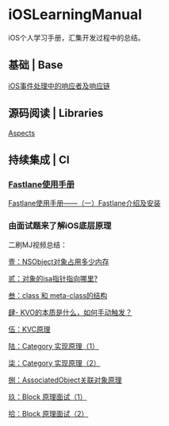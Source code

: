 # iOSLearningManual

iOS个人学习手册，汇集开发过程中的总结。

## 基础 | Base

[iOS事件处理中的响应者及响应链](https://github.com/PhoenixiOSer/iOSLearningManual/blob/master/%E5%9F%BA%E7%A1%80%EF%BC%88Base%EF%BC%89/iOS%E4%BA%8B%E4%BB%B6%E5%A4%84%E7%90%86%E4%B8%AD%E7%9A%84%E5%93%8D%E5%BA%94%E8%80%85%E5%8F%8A%E5%93%8D%E5%BA%94%E9%93%BE.md)

## 源码阅读 | Libraries
[Aspects](https://github.com/PhoenixiOSer/iOSLearningManual/blob/master/%E6%BA%90%E7%A0%81%E9%98%85%E8%AF%BB%20%7C%20Libraries/Aspects%20%E6%BA%90%E7%A0%81%E7%90%86%E8%A7%A3.md)

## 持续集成 | CI

### [Fastlane使用手册](https://github.com/PhoenixiOSer/iOSLearningManual/tree/master/CI/fastlane%E4%BD%BF%E7%94%A8%E6%89%8B%E5%86%8C)

[Fastlane使用手册——（一）Fastlane介绍及安装](https://github.com/PhoenixiOSer/iOSLearningManual/blob/master/CI/fastlane%E4%BD%BF%E7%94%A8%E6%89%8B%E5%86%8C/%20Fastlane%E4%BD%BF%E7%94%A8%E6%89%8B%E5%86%8C%E2%80%94%E2%80%94%EF%BC%88%E4%B8%80%EF%BC%89Fastlane%E4%BB%8B%E7%BB%8D%E5%8F%8A%E5%AE%89%E8%A3%85.md)


### 由面试题来了解iOS底层原理
二刷MJ视频总结：

[壹：NSObject对象占用多少内存](https://github.com/PhoenixiOSer/iOSLearningManual/blob/master/%E7%94%B1%E9%9D%A2%E8%AF%95%E9%A2%98%E6%9D%A5%E4%BA%86%E8%A7%A3iOS%E5%BA%95%E5%B1%82%E5%8E%9F%E7%90%86/%E5%A3%B9%EF%BC%9ANSObject%E5%AF%B9%E8%B1%A1%E5%8D%A0%E7%94%A8%E5%A4%9A%E5%B0%91%E5%86%85%E5%AD%98.md)

[贰：对象的isa指针指向哪里?](https://github.com/PhoenixiOSer/iOSLearningManual/blob/master/%E7%94%B1%E9%9D%A2%E8%AF%95%E9%A2%98%E6%9D%A5%E4%BA%86%E8%A7%A3iOS%E5%BA%95%E5%B1%82%E5%8E%9F%E7%90%86/%E8%B4%B0%EF%BC%9A%E5%AF%B9%E8%B1%A1%E7%9A%84isa%E6%8C%87%E9%92%88%E6%8C%87%E5%90%91%E5%93%AA%E9%87%8C%EF%BC%9F.md)

[叁：class 和 meta-class的结构](https://github.com/PhoenixiOSer/iOSLearningManual/blob/master/%E7%94%B1%E9%9D%A2%E8%AF%95%E9%A2%98%E6%9D%A5%E4%BA%86%E8%A7%A3iOS%E5%BA%95%E5%B1%82%E5%8E%9F%E7%90%86/%E5%8F%81%EF%BC%9Aclass%20%E5%92%8C%20meta-class%E7%9A%84%E7%BB%93%E6%9E%84.md)

[肆- KVO的本质是什么，如何手动触发？](https://github.com/PhoenixiOSer/iOSLearningManual/blob/master/%E7%94%B1%E9%9D%A2%E8%AF%95%E9%A2%98%E6%9D%A5%E4%BA%86%E8%A7%A3iOS%E5%BA%95%E5%B1%82%E5%8E%9F%E7%90%86/%E8%82%86-%20KVO%E7%9A%84%E6%9C%AC%E8%B4%A8%E6%98%AF%E4%BB%80%E4%B9%88%EF%BC%8C%E5%A6%82%E4%BD%95%E6%89%8B%E5%8A%A8%E8%A7%A6%E5%8F%91%EF%BC%9F.md)

[伍：KVC原理](https://github.com/PhoenixiOSer/iOSLearningManual/blob/master/%E7%94%B1%E9%9D%A2%E8%AF%95%E9%A2%98%E6%9D%A5%E4%BA%86%E8%A7%A3iOS%E5%BA%95%E5%B1%82%E5%8E%9F%E7%90%86/%E4%BC%8D%EF%BC%9AKVC%E5%8E%9F%E7%90%86.md)

[陆：Category 实现原理（1）](https://github.com/PhoenixiOSer/iOSLearningManual/blob/master/%E7%94%B1%E9%9D%A2%E8%AF%95%E9%A2%98%E6%9D%A5%E4%BA%86%E8%A7%A3iOS%E5%BA%95%E5%B1%82%E5%8E%9F%E7%90%86/%E9%99%86%EF%BC%9ACategory%20%E5%AE%9E%E7%8E%B0%E5%8E%9F%E7%90%86%EF%BC%881%EF%BC%89.md)

[柒：Category 实现原理（2）](https://github.com/PhoenixiOSer/iOSLearningManual/blob/master/%E7%94%B1%E9%9D%A2%E8%AF%95%E9%A2%98%E6%9D%A5%E4%BA%86%E8%A7%A3iOS%E5%BA%95%E5%B1%82%E5%8E%9F%E7%90%86/%E6%9F%92%EF%BC%9ACategory%20%E5%AE%9E%E7%8E%B0%E5%8E%9F%E7%90%86%EF%BC%882%EF%BC%89.md)

[捌：AssociatedObject关联对象原理](https://github.com/PhoenixiOSer/iOSLearningManual/blob/master/%E7%94%B1%E9%9D%A2%E8%AF%95%E9%A2%98%E6%9D%A5%E4%BA%86%E8%A7%A3iOS%E5%BA%95%E5%B1%82%E5%8E%9F%E7%90%86/%E9%99%86%EF%BC%9ACategory%20%E5%AE%9E%E7%8E%B0%E5%8E%9F%E7%90%86%EF%BC%881%EF%BC%89.md)

[玖：Block 原理面试（1）](https://github.com/PhoenixiOSer/iOSLearning/blob/master/%E7%94%B1%E9%9D%A2%E8%AF%95%E9%A2%98%E6%9D%A5%E4%BA%86%E8%A7%A3iOS%E5%BA%95%E5%B1%82%E5%8E%9F%E7%90%86/%E7%8E%96%EF%BC%9ABlock%20%E5%8E%9F%E7%90%86%E9%9D%A2%E8%AF%95%EF%BC%881%EF%BC%89.md)

[拾：Block 原理面试（2）](https://github.com/PhoenixiOSer/iOSLearning/blob/master/%E7%94%B1%E9%9D%A2%E8%AF%95%E9%A2%98%E6%9D%A5%E4%BA%86%E8%A7%A3iOS%E5%BA%95%E5%B1%82%E5%8E%9F%E7%90%86/%E6%8D%8C%EF%BC%9AAssociatedObject%E5%85%B3%E8%81%94%E5%AF%B9%E8%B1%A1%E5%8E%9F%E7%90%86.md)

